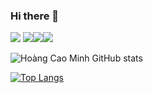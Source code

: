 ### Hi there 👋
<img src="https://user-images.githubusercontent.com/18329471/143008836-160bb1b4-2289-4476-9777-2d9c75275916.gif"/>
<img src="https://camo.githubusercontent.com/fd1f1d74853ae3fa92e4f8c740147cc0899d43efc23bf371f37802305803e282/68747470733a2f2f696d672e736869656c64732e696f2f62616467652f54656e736f72466c6f772d6161346330302e7376673f6c6f676f3d74656e736f72666c6f77267374796c653d666c6174"/><img src="https://camo.githubusercontent.com/4277b6f7fe15ba65a2911c082fad622a772744d1f34789f56e5783de3c02cdbd/68747470733a2f2f696d672e736869656c64732e696f2f62616467652f5079546f7263682d6639643634652e7376673f6c6f676f3d7079746f726368267374796c653d666c6174"/><img src="https://camo.githubusercontent.com/912a96be8fa58fb73274b30d5421530bfe93a121133e8af42734c54035df043e/68747470733a2f2f696d672e736869656c64732e696f2f62616467652f507974686f6e2d6639643634652e7376673f6c6f676f3d707974686f6e267374796c653d666c6174"/>

![Hoàng Cao Minh GitHub stats](https://github-readme-stats.vercel.app/api?username=nhimxu00&show_icons=true&theme=radical)
<!--
**nhimxu00/nhimxu00** is a ✨ _special_ ✨ repository because its `README.md` (this file) appears on your GitHub profile.

Here are some ideas to get you started:

- 🔭 I’m currently working on ...
- 🌱 I’m currently learning ...
- 👯 I’m looking to collaborate on ...
- 🤔 I’m looking for help with ...
- 💬 Ask me about ...
- 📫 How to reach me: ...
- 😄 Pronouns: ...
- ⚡ Fun fact: ...
-->
[![Top Langs](https://github-readme-stats.vercel.app/api/top-langs/?username=nhimxu00&layout=compact&theme=radical)](https://github.com/anuraghazra/github-readme-stats)
